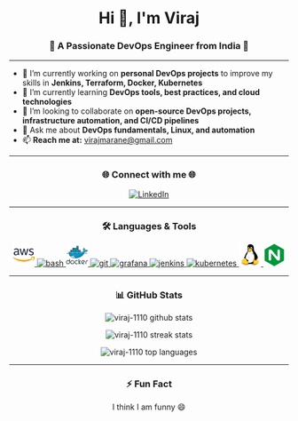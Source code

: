 <h1 align="center">Hi 👋, I'm Viraj</h1>
<h3 align="center">🚀 A Passionate DevOps Engineer from India 🚀</h3>

---

- 🔭 I’m currently working on **personal DevOps projects** to improve my skills in **Jenkins, Terraform, Docker, Kubernetes**
- 🌱 I’m currently learning **DevOps tools, best practices, and cloud technologies**
- 👯 I’m looking to collaborate on **open-source DevOps projects, infrastructure automation, and CI/CD pipelines**
- 💬 Ask me about **DevOps fundamentals, Linux, and automation**
- 📫 **Reach me at:** [virajmarane@gmail.com](mailto:virajmarane@gmail.com)

---

<h3 align="center">🌐 Connect with me 🌐</h3>
<p align="center">
  <a href="https://linkedin.com/in/virajmarane11" target="_blank">
    <img src="https://img.shields.io/badge/-Viraj%20Marane-blue?style=for-the-badge&logo=linkedin&logoColor=white" alt="LinkedIn"/>
  </a>
</p>

---

<h3 align="center">🛠️ Languages & Tools</h3>
<p align="center">
  <a href="https://aws.amazon.com" target="_blank">
    <img src="https://raw.githubusercontent.com/devicons/devicon/master/icons/amazonwebservices/amazonwebservices-original-wordmark.svg" alt="aws" width="40" height="40"/>
  </a>
  <a href="https://www.gnu.org/software/bash/" target="_blank">
    <img src="https://www.vectorlogo.zone/logos/gnu_bash/gnu_bash-icon.svg" alt="bash" width="40" height="40"/>
  </a>
  <a href="https://www.docker.com/" target="_blank">
    <img src="https://raw.githubusercontent.com/devicons/devicon/master/icons/docker/docker-original-wordmark.svg" alt="docker" width="40" height="40"/>
  </a>
  <a href="https://git-scm.com/" target="_blank">
    <img src="https://www.vectorlogo.zone/logos/git-scm/git-scm-icon.svg" alt="git" width="40" height="40"/>
  </a>
  <a href="https://grafana.com" target="_blank">
    <img src="https://www.vectorlogo.zone/logos/grafana/grafana-icon.svg" alt="grafana" width="40" height="40"/>
  </a>
  <a href="https://www.jenkins.io" target="_blank">
    <img src="https://www.vectorlogo.zone/logos/jenkins/jenkins-icon.svg" alt="jenkins" width="40" height="40"/>
  </a>
  <a href="https://kubernetes.io" target="_blank">
    <img src="https://www.vectorlogo.zone/logos/kubernetes/kubernetes-icon.svg" alt="kubernetes" width="40" height="40"/>
  </a>
  <a href="https://www.linux.org/" target="_blank">
    <img src="https://raw.githubusercontent.com/devicons/devicon/master/icons/linux/linux-original.svg" alt="linux" width="40" height="40"/>
  </a>
  <a href="https://www.nginx.com" target="_blank">
    <img src="https://raw.githubusercontent.com/devicons/devicon/master/icons/nginx/nginx-original.svg" alt="nginx" width="40" height="40"/>
  </a>
</p>

---

<h3 align="center">📊 GitHub Stats</h3>
<p align="center">
  <img src="https://github-readme-stats.vercel.app/api?username=viraj-1110&show_icons=true&theme=radical" alt="viraj-1110 github stats" />
</p>

<p align="center">
  <img src="https://github-readme-streak-stats.herokuapp.com?user=viraj-1110&theme=radical&date_format=M%20j%5B%2C%20Y%5D" alt="viraj-1110 streak stats"/>
</p>

<p align="center">
  <img src="https://github-readme-stats.vercel.app/api/top-langs/?username=viraj-1110&theme=radical&layout=compact" alt="viraj-1110 top languages"/>
</p>

---

<h3 align="center">⚡ Fun Fact</h3>
<p align="center">I think I am funny 😄</p>
